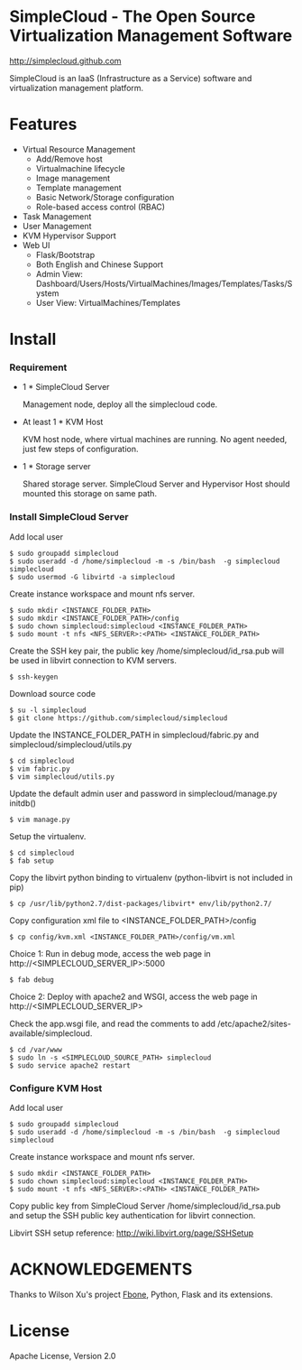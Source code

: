 SimpleCloud - The Open Source Virtualization Management Software
===========

http://simplecloud.github.com

SimpleCloud is an IaaS (Infrastructure as a Service) software and virtualization management platform.

Features
===========

- Virtual Resource Management
  - Add/Remove host
  - Virtualmachine lifecycle
  - Image management
  - Template management
  - Basic Network/Storage configuration
  - Role-based access control (RBAC)
- Task Management
- User Management
- KVM Hypervisor Support
- Web UI
  - Flask/Bootstrap
  - Both English and Chinese Support
  - Admin View: Dashboard/Users/Hosts/VirtualMachines/Images/Templates/Tasks/System 
  - User View: VirtualMachines/Templates

Install
==========

### Requirement

* 1 * SimpleCloud Server
    
    Management node, deploy all the simplecloud code. 
* At least 1 * KVM Host
    
    KVM host node, where virtual machines are running. No agent needed, just few steps of configuration.
* 1 * Storage server

    Shared storage server. SimpleCloud Server and Hypervisor Host should mounted this storage on same path.

### Install SimpleCloud Server

Add local user

    $ sudo groupadd simplecloud
    $ sudo useradd -d /home/simplecloud -m -s /bin/bash  -g simplecloud simplecloud
    $ sudo usermod -G libvirtd -a simplecloud

Create instance workspace and mount nfs server. 

    $ sudo mkdir <INSTANCE_FOLDER_PATH>
    $ sudo mkdir <INSTANCE_FOLDER_PATH>/config
    $ sudo chown simplecloud:simplecloud <INSTANCE_FOLDER_PATH>
    $ sudo mount -t nfs <NFS_SERVER>:<PATH> <INSTANCE_FOLDER_PATH>

Create the SSH key pair, the public key /home/simplecloud/id_rsa.pub will be used in libvirt connection to KVM servers.

    $ ssh-keygen

Download source code

    $ su -l simplecloud
    $ git clone https://github.com/simplecloud/simplecloud

Update the INSTANCE_FOLDER_PATH in simplecloud/fabric.py and simplecloud/simplecloud/utils.py

    $ cd simplecloud
    $ vim fabric.py
    $ vim simplecloud/utils.py

Update the default admin user and password in simplecloud/manage.py initdb()

    $ vim manage.py

Setup the virtualenv.

    $ cd simplecloud
    $ fab setup

Copy the libvirt python binding to virtualenv (python-libvirt is not included in pip)

    $ cp /usr/lib/python2.7/dist-packages/libvirt* env/lib/python2.7/

Copy configuration xml file to <INSTANCE_FOLDER_PATH>/config

    $ cp config/kvm.xml <INSTANCE_FOLDER_PATH>/config/vm.xml

Choice 1: Run in debug mode, access the web page in http://<SIMPLECLOUD_SERVER_IP>:5000

    $ fab debug

Choice 2: Deploy with apache2 and WSGI, access the web page in http://<SIMPLECLOUD_SERVER_IP>

Check the app.wsgi file, and read the comments to add /etc/apache2/sites-available/simplecloud.
    
    $ cd /var/www
    $ sudo ln -s <SIMPLECLOUD_SOURCE_PATH> simplecloud
    $ sudo service apache2 restart

### Configure KVM Host

Add local user

    $ sudo groupadd simplecloud
    $ sudo useradd -d /home/simplecloud -m -s /bin/bash  -g simplecloud simplecloud

Create instance workspace and mount nfs server. 

    $ sudo mkdir <INSTANCE_FOLDER_PATH>
    $ sudo chown simplecloud:simplecloud <INSTANCE_FOLDER_PATH>
    $ sudo mount -t nfs <NFS_SERVER>:<PATH> <INSTANCE_FOLDER_PATH>

Copy public key from SimpleCloud Server /home/simplecloud/id_rsa.pub and setup the SSH public key authentication for libvirt connection.

Libvirt SSH setup reference: http://wiki.libvirt.org/page/SSHSetup

ACKNOWLEDGEMENTS
==========

Thanks to Wilson Xu's project [Fbone](https://github.com/imwilsonxu/fbone), Python, Flask and its extensions.

License
===========

Apache License, Version 2.0






